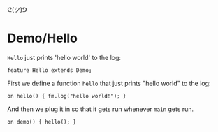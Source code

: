 ᕦ(ツ)ᕤ
# Demo/Hello

`Hello` just prints 'hello world' to the log:

    feature Hello extends Demo;

First we define a function `hello` that just prints "hello world" to the log:

    on hello() { fm.log("hello world!"); }

And then we plug it in so that it gets run whenever `main` gets run.

    on demo() { hello(); }
